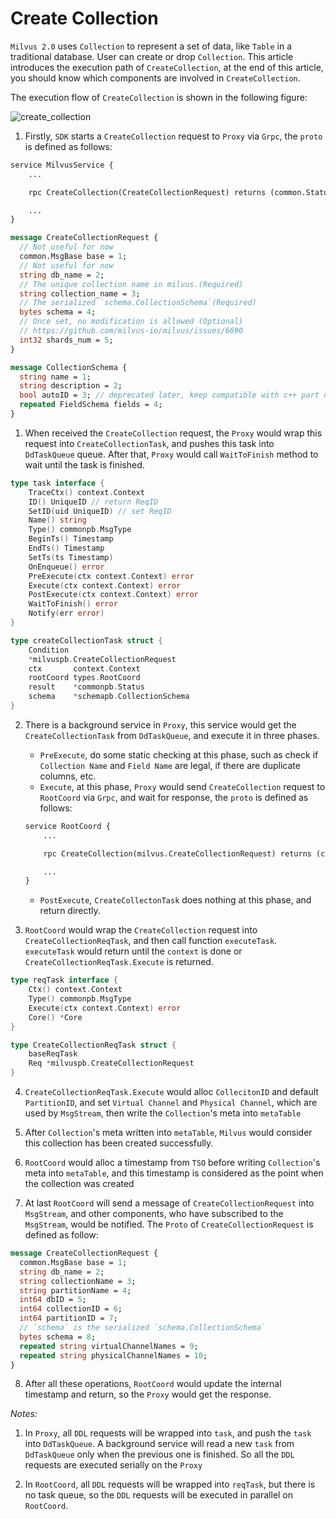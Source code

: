 # Create Collection

`Milvus 2.0` uses `Collection` to represent a set of data, like `Table` in a traditional database. User can create or drop `Collection`. 
This article introduces the execution path of `CreateCollection`, at the end of this article, you should know which components are involved in `CreateCollection`.

The execution flow of `CreateCollection` is shown in the following figure:

![create_collection](./graphs/dml_create_collection.png)

1. Firstly, `SDK` starts a `CreateCollection` request to `Proxy` via `Grpc`, the `proto` is defined as follows:

```proto
service MilvusService {
    ...

    rpc CreateCollection(CreateCollectionRequest) returns (common.Status) {}

    ...
}

message CreateCollectionRequest {
  // Not useful for now
  common.MsgBase base = 1;
  // Not useful for now
  string db_name = 2;
  // The unique collection name in milvus.(Required)
  string collection_name = 3;
  // The serialized `schema.CollectionSchema`(Required)
  bytes schema = 4;
  // Once set, no modification is allowed (Optional)
  // https://github.com/milvus-io/milvus/issues/6690
  int32 shards_num = 5;
}

message CollectionSchema {
  string name = 1;
  string description = 2;
  bool autoID = 3; // deprecated later, keep compatible with c++ part now
  repeated FieldSchema fields = 4;
}

```

1. When received the `CreateCollection` request, the `Proxy` would wrap this request into `CreateCollectionTask`, and pushes this task into `DdTaskQueue` queue. After that, `Proxy` would call `WaitToFinish` method to wait until the task is finished.

```go
type task interface {
	TraceCtx() context.Context
	ID() UniqueID // return ReqID
	SetID(uid UniqueID) // set ReqID
	Name() string
	Type() commonpb.MsgType
	BeginTs() Timestamp
	EndTs() Timestamp
	SetTs(ts Timestamp)
	OnEnqueue() error
	PreExecute(ctx context.Context) error
	Execute(ctx context.Context) error
	PostExecute(ctx context.Context) error
	WaitToFinish() error
	Notify(err error)
}

type createCollectionTask struct {
	Condition
	*milvuspb.CreateCollectionRequest
	ctx       context.Context
	rootCoord types.RootCoord
	result    *commonpb.Status
	schema    *schemapb.CollectionSchema
}
```

2. There is a background service in `Proxy`, this service would get the `CreateCollectionTask` from `DdTaskQueue`, and execute it in three phases.

   - `PreExecute`, do some static checking at this phase, such as check if `Collection Name` and `Field Name` are legal, if there are duplicate columns, etc.
   - `Execute`, at this phase, `Proxy` would send `CreateCollection` request to `RootCoord` via `Grpc`, and wait for response, the `proto` is defined as follows:

   ```proto
   service RootCoord {
       ...

       rpc CreateCollection(milvus.CreateCollectionRequest) returns (common.Status){}

       ...
   }
   ```

   - `PostExecute`, `CreateCollectonTask` does nothing at this phase, and return directly.

3. `RootCoord` would wrap the `CreateCollection` request into `CreateCollectionReqTask`, and then call function `executeTask`. `executeTask` would return until the `context` is done or `CreateCollectionReqTask.Execute` is returned.

```go
type reqTask interface {
	Ctx() context.Context
	Type() commonpb.MsgType
	Execute(ctx context.Context) error
	Core() *Core
}

type CreateCollectionReqTask struct {
	baseReqTask
	Req *milvuspb.CreateCollectionRequest
}
```

4. `CreateCollectionReqTask.Execute` would alloc `CollecitonID` and default `PartitionID`, and set `Virtual Channel` and `Physical Channel`, which are used by `MsgStream`, then write the `Collection`'s meta into `metaTable`

5. After `Collection`'s meta written into `metaTable`, `Milvus` would consider this collection has been created successfully.

6. `RootCoord` would alloc a timestamp from `TSO` before writing `Collection`'s meta into `metaTable`, and this timestamp is considered as the point when the collection was created

7. At last `RootCoord` will send a message of `CreateCollectionRequest` into `MsgStream`, and other components, who have subscribed to the `MsgStream`, would be notified. The `Proto` of `CreateCollectionRequest` is defined as follow:

```proto
message CreateCollectionRequest {
  common.MsgBase base = 1;
  string db_name = 2;
  string collectionName = 3;
  string partitionName = 4;
  int64 dbID = 5;
  int64 collectionID = 6;
  int64 partitionID = 7;
  // `schema` is the serialized `schema.CollectionSchema`
  bytes schema = 8;
  repeated string virtualChannelNames = 9;
  repeated string physicalChannelNames = 10;
}

```

8. After all these operations, `RootCoord` would update the internal timestamp and return, so the `Proxy` would get the response.

_Notes:_

1. In `Proxy`, all `DDL` requests will be wrapped into `task`, and push the `task` into `DdTaskQueue`. 
   A background service will read a new `task` from `DdTaskQueue` only when the previous one is finished. 
   So all the `DDL` requests are executed serially on the `Proxy`

2. In `RootCoord`, all `DDL` requests will be wrapped into `reqTask`, but there is no task queue, so the `DDL` requests will be executed in parallel on `RootCoord`.
